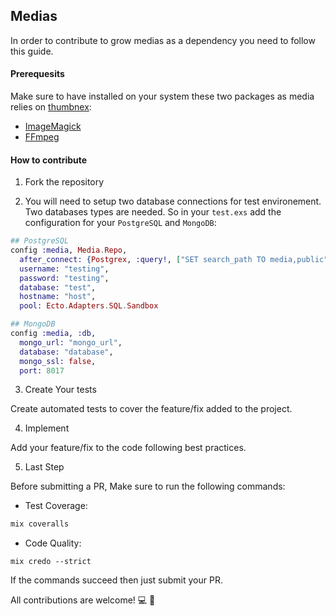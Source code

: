 ## Medias

In order to contribute to grow medias as a dependency you need to follow this guide.

#### Prerequesits

Make sure to have installed on your system these two packages as media relies on [thumbnex](https://github.com/talklittle/thumbnex):

- [ImageMagick](https://imagemagick.org/)
- [FFmpeg](https://ffmpeg.org/)

#### How to contribute

1. Fork the repository

2. You will need to setup two database connections for test environement. Two databases types are needed. So in your `test.exs` add the configuration for your `PostgreSQL` and `MongoDB`:

```elixir
## PostgreSQL
config :media, Media.Repo,
  after_connect: {Postgrex, :query!, ["SET search_path TO media,public", []]},
  username: "testing",
  password: "testing",
  database: "test",
  hostname: "host",
  pool: Ecto.Adapters.SQL.Sandbox

## MongoDB
config :media, :db,
  mongo_url: "mongo_url",
  database: "database",
  mongo_ssl: false,
  port: 8017
```

3. Create Your tests

Create automated tests to cover the feature/fix added to the project.

4. Implement

Add your feature/fix to the code following best practices.

5. Last Step

Before submitting a PR, Make sure to run the following commands:

- Test Coverage:

```elixir
mix coveralls
```

- Code Quality:
```
mix credo --strict
```

If the commands succeed then just submit your PR.

All contributions are welcome!  💻 🎉
